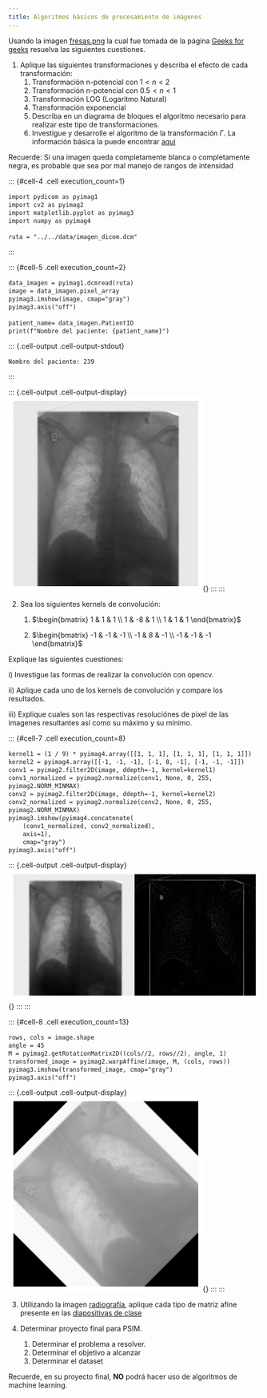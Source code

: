 ```yaml
---
title: Algoritmos básicos de procesamiento de imágenes
---
```






Usando la imagen [fresas.png](../../recursos/imagenes/Presentaciones/PSIM/imagen_fresas.png) la cual fue tomada de la página [Geeks for geeks](https://www.geeksforgeeks.org/matlab-intensity-transformation-operations-on-images/) resuelva las siguientes cuestiones.

1. Aplique las siguientes transformaciones y describa el efecto de cada transformación:
   1. Transformación n-potencial con $1<n<2$
   2. Transformación n-potencial con $0.5<n<1$
   3. Transformación LOG (Logaritmo Natural)
   4. Transformación exponencial
   5. Describa en un diagrama de bloques el algoritmo necesario para realizar este tipo de transformaciones.
   6. Investigue y desarrolle el algoritmo de la transformación $\Gamma$. La información básica la puede encontrar [aqui](https://pablocaicedor.github.io/presentaciones/PSIM/Lect005_Imag_Proc_001.html#/basic-mathematic---pixel-intensity-2)

Recuerde: Si una imagen queda completamente blanca o completamente negra, es probable que sea por mal manejo de rangos de intensidad

::: {#cell-4 .cell execution_count=1}
``` {.python .cell-code}
import pydicom as pyimag1
import cv2 as pyimag2
import matplotlib.pyplot as pyimag3
import numpy as pyimag4

ruta = "../../data/imagen_dicom.dcm"
```
:::


::: {#cell-5 .cell execution_count=2}
``` {.python .cell-code}
data_imagen = pyimag1.dcmread(ruta)
image = data_imagen.pixel_array
pyimag3.imshow(image, cmap="gray")
pyimag3.axis("off")

patient_name= data_imagen.PatientID
print(f"Nombre del paciente: {patient_name}")
```

::: {.cell-output .cell-output-stdout}
```
Nombre del paciente: 239
```
:::

::: {.cell-output .cell-output-display}
![](lab04_sol_ImagProc02_files/figure-html/cell-3-output-2.png){}
:::
:::


2. Sea los siguientes kernels de convolución:
   1. $\begin{bmatrix}
1 & 1 & 1 \\
1 & -8 & 1 \\
1 & 1 & 1 
\end{bmatrix}$

   2. $\begin{bmatrix}
-1 & -1 & -1 \\
-1 & 8 & -1 \\
-1 & -1 & -1 
\end{bmatrix}$  

Explique las siguientes cuestiones:

   i) Investigue las formas de realizar la convolución con opencv.
   
   ii) Aplique cada uno de los kernels de convolución y compare los resultados.
   
   iii) Explique cuales son las respectivas resoluciónes de pixel de las imagenes resultantes así como su máximo y su mínimo.

::: {#cell-7 .cell execution_count=8}
``` {.python .cell-code}
kernel1 = (1 / 9) * pyimag4.array([[1, 1, 1], [1, 1, 1], [1, 1, 1]])
kernel2 = pyimag4.array([[-1, -1, -1], [-1, 8, -1], [-1, -1, -1]])
conv1 = pyimag2.filter2D(image, ddepth=-1, kernel=kernel1)
conv1_normalized = pyimag2.normalize(conv1, None, 0, 255, pyimag2.NORM_MINMAX)
conv2 = pyimag2.filter2D(image, ddepth=-1, kernel=kernel2)
conv2_normalized = pyimag2.normalize(conv2, None, 0, 255, pyimag2.NORM_MINMAX)
pyimag3.imshow(pyimag4.concatenate(
    (conv1_normalized, conv2_normalized), 
    axis=1), 
    cmap="gray")
pyimag3.axis("off")
```

::: {.cell-output .cell-output-display}
![](lab04_sol_ImagProc02_files/figure-html/cell-4-output-1.png){}
:::
:::


::: {#cell-8 .cell execution_count=13}
``` {.python .cell-code}
rows, cols = image.shape
angle = 45
M = pyimag2.getRotationMatrix2D((cols//2, rows//2), angle, 1)
transformed_image = pyimag2.warpAffine(image, M, (cols, rows))
pyimag3.imshow(transformed_image, cmap="gray")
pyimag3.axis("off")
```

::: {.cell-output .cell-output-display}
![](lab04_sol_ImagProc02_files/figure-html/cell-5-output-1.png){}
:::
:::


3. Utilizando la imagen [radiografía](../../recursos/imagenes/Presentaciones/PSIM/female-chest-x-ray.jpg), aplique cada tipo de matriz afine presente en las [diapositivas de clase](https://pablocaicedor.github.io/presentaciones/PSIM/Lect005_Imag_Proc_001.html#/neighborhood-operations-5) 


4. Determinar proyecto final para PSIM.
   1. Determinar el problema a resolver.
   2. Determinar el objetivo a alcanzar
   3. Determinar el dataset
   
Recuerde, en su proyecto final,  **NO** podrá hacer uso de algoritmos de machine learning.


